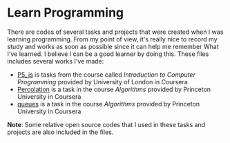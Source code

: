 # Learn Programming

There are codes of several tasks and projects that were created when I was learning programming. From my point of view, it's really nice to record my study and works as soon as possible since it can help me remember What I've learned. I believe I can be a good learner by doing this.
These files includes several works I've made:

+ [P5_js](./p5_js/) is tasks from the course called *Introduction to Computer Programming* provided by University of London in Coursera
+ [Percolation](./Percolation/) is a task in the course *Algorithms* provided by Princeton University in Coursera
+ [queues](./queues/) is a task in the course *Algorithms* provided by Princeton University in Coursera

**Note**: Some relative open source codes that I used in these tasks and projects are also included in the files.
